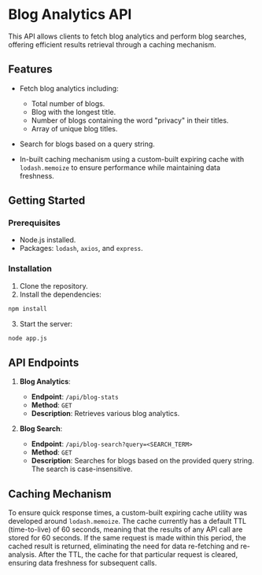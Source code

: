 # Blog Analytics API 

This API allows clients to fetch blog analytics and perform blog searches, offering efficient results retrieval through a caching mechanism.

## Features

- Fetch blog analytics including:
  - Total number of blogs.
  - Blog with the longest title.
  - Number of blogs containing the word "privacy" in their titles.
  - Array of unique blog titles.
  
- Search for blogs based on a query string.
  
- In-built caching mechanism using a custom-built expiring cache with `lodash.memoize` to ensure performance while maintaining data freshness.

## Getting Started

### Prerequisites

- Node.js installed.
- Packages: `lodash`, `axios`, and `express`.

### Installation

1. Clone the repository.
2. Install the dependencies:
```bash
npm install
```
3. Start the server:
```bash
node app.js
```

## API Endpoints

1. **Blog Analytics**: 
   - **Endpoint**: `/api/blog-stats`
   - **Method**: `GET`
   - **Description**: Retrieves various blog analytics.
   
2. **Blog Search**:
   - **Endpoint**: `/api/blog-search?query=<SEARCH_TERM>`
   - **Method**: `GET`
   - **Description**: Searches for blogs based on the provided query string. The search is case-insensitive.
   
## Caching Mechanism

To ensure quick response times, a custom-built expiring cache utility was developed around `lodash.memoize`. The cache currently has a default TTL (time-to-live) of 60 seconds, meaning that the results of any API call are stored for 60 seconds. If the same request is made within this period, the cached result is returned, eliminating the need for data re-fetching and re-analysis. After the TTL, the cache for that particular request is cleared, ensuring data freshness for subsequent calls.


